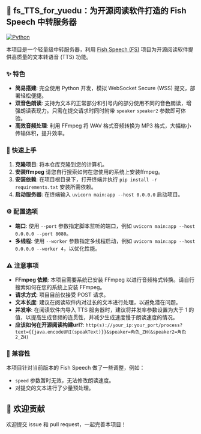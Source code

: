##  📖 fs_TTS_for_yuedu：为开源阅读软件打造的 Fish Speech 中转服务器

[![Python](https://img.shields.io/badge/python-3.6+-blue.svg)](https://www.python.org/)

本项目是一个轻量级中转服务器，利用 [Fish Speech (FS)](https://github.com/fishaudio/fish-speech) 项目为开源阅读软件提供高质量的文本转语音 (TTS) 功能。

### ✨ 特色

* **简易搭建**: 完全使用 Python 开发，模拟 WebSocket Secure (WSS) 提交，部署轻松便捷。
* **双音色朗读**: 支持为文本的正常部分和引号内的部分使用不同的音色朗读，增强朗读表现力。只需在提交请求时同时附带 `speaker`  `speaker2` 参数即可体验。
* **高效音频处理**: 利用 FFmpeg 将 WAV 格式音频转换为 MP3 格式，大幅缩小传输体积，提升效率。

### 🚀 快速上手

1. **克隆项目**: 将本仓库克隆到您的计算机。
2. **安装ffmpeg** 请您自行搜索如何在您使用的系统上安装ffmpeg。
3. **安装依赖**: 在项目根目录下，打开终端并执行 `pip install -r requirements.txt` 安装所需依赖。
4. **启动服务器**: 在终端输入 `uvicorn main:app --host 0.0.0.0` 启动项目。

### ⚙️ 配置选项

* **端口**: 使用 `--port` 参数指定脚本监听的端口，例如 `uvicorn main:app --host 0.0.0.0 --port 8080`。
* **多线程**: 使用 `--worker` 参数指定多线程启动，例如 `uvicorn main:app --host 0.0.0.0 --worker 4`，以优化性能。

### ⚠️  注意事项

* **FFmpeg 依赖**: 本项目需要系统已安装 FFmpeg 以进行音频格式转换。请自行搜索如何在您的系统上安装 FFmpeg。
* **请求方式**: 项目目前仅接受 POST 请求。
* **文本长度**:  建议在阅读软件内对过长的文本进行处理，以避免潜在问题。
* **并发率**:  在阅读软件内导入 TTS 服务器时，建议将并发率参数设置为大于 1 的值，以提高生成音频的连贯性，并减少生成速度慢于朗读速度的情况。
* **应该如何在开源阅读构建url?**: `http(s)://your_ip:your_port/process?text={{java.encodeURI(speakText)}}&speaker=角色_ZH(&speaker2=角色2_ZH)`
### 🤝 兼容性

本项目针对当前版本的 Fish Speech 做了一些调整，例如：

* `speed` 参数暂时无效，无法修改朗读速度。
* 对提交的文本进行了少量预处理。

## 🎉 欢迎贡献

欢迎提交 issue 和 pull request，一起完善本项目！ 
